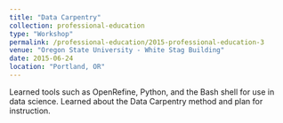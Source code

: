 ```yaml
---
title: "Data Carpentry"
collection: professional-education
type: "Workshop"
permalink: /professional-education/2015-professional-education-3
venue: "Oregon State University - White Stag Building"
date: 2015-06-24
location: "Portland, OR"
---
```


Learned tools such as OpenRefine, Python, and the Bash shell for use in data science. Learned about the Data Carpentry method and plan for instruction.